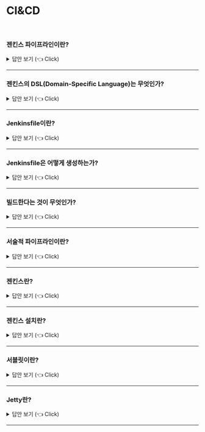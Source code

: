 # CI&CD
<br>


### 젠킨스 파이프라인이란?

<details>
   <summary> 답안 보기 (👈 Click)</summary>
<br />
[참고: Jenkins Official Website(https://www.jenkins.io/doc/book/pipeline/)] 
   
+ 젠킨스 파이프라인은 지속적 배포를 위한 파이프라인을 구축하는 플러그인들의 집합을 의미합니다. <br>
  CD 파이프라인은 사용자 혹은 고객에게 버전 컨트롤에 의한 소프트웨어를 자동으로 표현하는 프로세스입니다. <br>
  
  모든 소프트웨어에 대한 변화는 출시되기까지의 복잡한 프로세스를 겪습니다. <br> 
  이 프로세스는 소프트웨어를 신뢰할 수 있고 반복적인 방식으로 빌드하고, <br>
  빌드된 소프트웨어를 여러 단계의 테스팅과 배포로 발전시키는 것을 의미합니다. <br> 
  
[참고: https://www.jenkins.io/doc/book/pipeline/] 

+ 젠킨스 파이프라인이란 Jenkins에 지속적 배포 파이프라인을 구현하고 통합하는 것을 <br>
  지원하는 플러그인들의 집합을 의미합니다. <br>
   
  지속적 배포 파이프라인이란 자동화된 프로세스의 표현으로써, <br>
  그것은 소프트웨어를 버전 컨트롤부터 바로 당신의 사용자와 고객에게 전달합니다. <br> 
  당신의 소프트웨어에 대한 모든 변화(소스 컨트롤에 커밋된)는 릴리즈되기까지 <br> 
  복잡한 프로세스를 경험합니다. <br> 
  
  이 프로세스는 소프트웨어를 신뢰할만하고, 반복적인 방법으로 빌드하고, <br> 
  빌드된 소프트웨어를 여러 단계의 테스팅과 배포 스테이지를 진행시키는 것을 의미합니다. <br> 
   
  파이프라인은 간단한 것부터 복잡한 단계의 배포 파이프라인을 모델링하기 위한 다양한 셋의 툴을 <br> 
  코드로 수행할 수 있도록 제공하는데, 그것은 파이프라인 DSL 문법으로 가능합니다. <br> 
   
  젠킨스 파이프라인의 정의는 텍스트 파일(Jenkins 파일이라고 부르는)에 적혀져 있고, <br> 
  그것은 프로젝트의 소스 컨트롤 저장소에 커밋될 수 있습니다. <br> 
   
  이것이 "코드로써의 파이프라인"의 기초이며, CD 파이프라인을 애플리케이션의 파트로써 다루고, <br> 
  다른 코드와 마찬가지로 버전화되고 리뷰될 수 있습니다. <br> 
   
  Jenkins 파일을 생성하고, 소스 컨트롤에 커밋하는 것은 즉각적으로 다양한 혜택을 제공합니다. <br> 
  
  1) 자동적으로 모든 브랜치와 PR에 대한 파이프라인 빌드 프로세스를 제공합니다. <br> 
  2) 파이프라인에서 코드 리뷰와 이터레이션이 가능합니다. <br> 
  3) 파이프라인에 대한 감사용 기록이 가능합니다. <br> 
  4) 파이프라인에 대한 single source of truth를 제공하며, 그것은 프로젝트에 참여한 여러 멤버들에 <br>
     의해 보여지고 편집될 수 있습니다. <br> 
   
  파이프라인을 정의하기 위한 문법은 web UI든 Jenkinsfile 이든 같지만, <br> 
  일반적으로 JenkinsFile로 파이프라인을 정의하는 것이 최선의 프랙티스로 간주되고, <br> 
  그것을 source control에 check 해야 합니다. <br>  
</details>

-----------------------

### 젠킨스의 DSL(Domain-Specific Language)는 무엇인가?

<details>
   <summary> 답안 보기 (👈 Click)</summary>
<br />
[참고: 젠킨스 시작하기2] 
   
+ DSL은 그루비에 기반을 두었고, 젠킨스에 특화된 용어와 기능어를 포함한다. <br> 
  예를 들어, node 키워드는 이전에 '마스터' 혹은 '슬레이브'로 불렸던 노드를 선택해 <br>
  프로그램의 일부를 수행하기 위해 사용됩니다. <br> 
   
  젠킨스는 오랜 시간 동안 그루비 엔진을 포함해왔습니다. <br>
  이는 웹 인터페이스에서 불가능한 접근 및 기능과 깊은 수준의 스크립트 작업을 지원하기 위해 사용됩니다. <br>
  
  DSL은 젠킨스 2의 핵심 요소입니다. DSL은 사용자에게 공개된 기능을 활성화시키는 역할을 합니다. <br> 
  
  
</details>

-----------------------

### Jenkinsfile이란?

<details>
   <summary> 답안 보기 (👈 Click)</summary>
<br />
[참고: 젠킨스 시작하기2] 
   
+ 젠킨스 2에서는 파이프라인을 정의하는 부분이 젠킨스와 분리될 수 있습니다. <br>
  과거 버전에서는 잡을 정의하는 내용이 젠킨스의 홈 폴더 경로에 저장됐습니다. <br>
  이는 젠킨스가 이 내용을 보고, 이해하고 수정해야 한다는 의미입니다. <br>
   
  젠킨스2에서는 DSL 스크립트를 이용해 웹 인터페이스에서 파이프라인을 정의할 수도 있습니다. <br>
  하지만 DSL을 소스 코드와 함께 텍스트 파일로 저장하는 것도 가능합니다. <br>
  따라서 일반 소스 코드를 다루는 것과 같이 파일을 이용해 젠킨스 잡을 실행시킬 수 있고, <br>
  변경 추적과 분석도 가능해집니다. 

  젠킨스 2에서는 잡 혹은 파이프라인을 정의하는 파일의 명칭은 Jenkinsfile입니다. <br>
  여러 개의 Jenkinsfile을 가질 수 있으며, 프로젝트나 브랜치마다 다를 수 있습니다. <br>
  빌드에 관여하는 모든 코드를 Jenkinsfile에 저장하는 것도 가능하고, <br>
  일부를 공유 라이브러리를 통해 빼내는 것도 가능합니다. <br>
  또한, DSL 코드를 통해 외부 스크립트를 읽어들이는 것도 가능합니다. 
  
[참고: https://www.jenkins.io/doc/book/pipeline/jenkinsfile/] 
 
+ 이 섹션은 Getting Started with Pipeline(https://www.jenkins.io/doc/book/pipeline/getting-started/)의 정보에 기반해서 구성되었고, <br> 
  더 유용한 스텝들, 일반적인 패턴들, 그리고 몇몇 사소하지 않은 Jenkinsfile 예시를 설명합니다. <br> 
  
  Jenkinsfile을 만드는 것은 source control에 체크인 되는데, <br>
  다양한 즉각적인 혜택을 가져다줍니다. <br> 
  (1) 파이프라인에 대한 코드 리뷰와 iteration <br> 
  (2) 파이프라인에 대한 감사 추적 <br> 
  (3) 파이프라인에 대한 Single Source of truth, <br> 
      그것은 프로젝트의 여러 멤버들에 의해 보여지고 편집될 수 있음 <br> 
   
  파이프라인은 두 가지 문법을 지원합니다. <br> 
  선언적, 그리고 스크립트 파이프라인입니다. <br> 
  둘 다 지속적 배포 파이프라인을 구성하는 것을 지원합니다. <br> 
  둘 다 파이프라인을 Web UI 혹은 Jenkinsfile로 정의하는데 사용될 수 있지만, <br>
  일반적으로는 Jenkinsfile을 생성하고, 그것을 source control repository에 <br> 
  포함시키는 것이 최선으로 여겨집니다. <br> 
  
</details>

-----------------------

### Jenkinsfile은 어떻게 생성하는가?

<details>
   <summary> 답안 보기 (👈 Click)</summary>
<br />
  
[참고: https://www.jenkins.io/doc/book/pipeline/jenkinsfile/] 
 
+ SCM으로 파이프라인 정의하기(https://www.jenkins.io/doc/book/pipeline/jenkinsfile/)에서 논의되었듯이 <br> 
  Jenkinsfile은 Jenkins 파이프라인에 대한 정의를 포함한 텍스트 파일로서, source control에 포함됩니다. <br> 
  기본적인 세 단계의 지속적 배포 파이프라인을 구현한 아래 파이프라인을 봐봅시다. <br> 

  ```
   Jenkinsfile (Declarative Pipeline)
      pipeline {
          agent any

          stages {
              stage('Build') {
                  steps {
                      echo 'Building..'
                  }
              }
              stage('Test') {
                  steps {
                      echo 'Testing..'
                  }
              }
              stage('Deploy') {
                  steps {
                      echo 'Deploying....'
                  }
              }
          }
      }
  ```
  
  모든 파이프라인이 이 세 가지 스테이지를 갖고 있는 것은 아니지만, <br> 
  이것은 대부분의 프로젝트에서 그것들을 정의하는데 있어서 좋은 시작점입니다. <br> 
  이 섹션은 Jenkins의 테스트 설치 과정에서의 간단한 파이프라인의 생성과 실행을 보여줍니다. <br>
   
  이 때, source control 저장소가 이미 프로젝트를 위해 셋업되어 있고, <br> 
  파이프라인이 Jenkins로 정의되어 있다는 것을 가정합니다. <br>  
   
  이상적으로는 그루비 문법 하이라이팅을 지원하는 텍스트 에디터를 활용해서 <br> 
  프로젝트의 루트 디렉토리에 새로운 Jenkinsfile을 생성합니다. <br> 
   
  위의 선언적 파이프라인 예시는 지속적인 배포 파이프라인을 구현하기 위한 최소한의 필요한 구조만을 포함합니다. <br>
  필요한 agent directive는 Jenkins가 파이프라인을 위한 executor와 workspace를 배치하도록 지시합니다. <br> 
  Agent Directive 없이는 선언적 파잉프라인이 유효하지 않을 뿐만 아니라, 어떠한 작업도 할 수 없습니다. <br> 
  기본적으로 Agent Directive는 source 저장소가 체크 아웃되고, 이후 스테이지를 위한 준비가 되도록 합니다. <br>   
   
  Stages Directive와 Steps Directive가 또한 유효한 선언적 파이프라인을 위해 필요하며, <br>
  그 이유는 그것들이 Jenkins에게 무엇을 실행하고, 어떤 stage에서 그것이 실행되어야 하는지 알려주기 때문입니다. <br> 
   
</details>

-----------------------

### 빌드한다는 것이 무엇인가?

<details>
   <summary> 답안 보기 (👈 Click)</summary>
<br />
[참고: https://www.jenkins.io/doc/book/pipeline/jenkinsfile/] 
   
+ 많은 프로젝트에서 파이프라인에서 '작업'의 시작은 '빌드' 단계입니다. <br> 
  일반적으로 파이프라인의 이 단계는 소스 코드가 합쳐지고, 컴파일되고 혹은 패키징됩니다. <br> 
  Jenkinsfile은 현재의 빌드 툴인 GNU/Make, Maven, Gradle, 등에 대한 대체재가 아닙니다. <br> 
  오히려 프로젝트의 개발 라이프사이클(빌드, 테스트, 배포 등)의 여러 단계를 묶는 <br> 
  glue layer로 볼 수 있습니다. <br> 
   
  Jenkins는 일반적인 사용을 위해 어떤 빌드 툴이든 실용적으로 호출하는 여러 플러그인을 갖고 있지만, <br> 
  이 예시에서는 단순히 쉘 단계에서 make를 호출하겠습니다. <br> 
  sh 스텝은 시스템이 Unix/Linux에 기반함을 가정하며, 윈도우에 기반한 시스템에서는 bat가 대신 사용될 수 있습니다. <br> 
   
  ```
    Jenkinsfile (Declarative Pipeline)
      pipeline {
          agent any

          stages {
              stage('Build') {
                  steps {
                      sh 'make' 
                      archiveArtifacts artifacts: '**/target/*.jar', fingerprint: true 
                  }
              }
          }
     }
  ``` 
  - sh 스텝은 make 명령을 호출하고, 명령에 의해 zero exit code가 리턴될때만 계속합니다. <br>
    어떤 non-zero exit code도 파이프라인을 실패합니다. <br> 
   
  - archiveArtifacts는 포함 패턴(**/target/*.jar)과 일치하는 빌드된 파일을 캡처하고, <br>
    나중에 검색할 수 있도록 Jenkins 컨트롤러에 저장합니다. <br> 
   
</details>


-----------------------


### 서술적 파이프라인이란?

<details>
   <summary> 답안 보기 (👈 Click)</summary>
<br />
[참고: 젠킨스 시작하기2] 
   
+ 젠킨스에서 pipelines-as-code 이전의 예제 코드는 젠킨스에 특화된 DSL 스텝이 추가된 그루비 스크립트였습니다. <br>
  젠킨스 관련 구조는 아주 조금이고, 프로그램의 흐름은 그루비에 의해 관리됐습니다. <br>
  에러 보고와 확인 부분도 젠킨스와 관련 없이 그루비 프로그램 실행에 기반하고 있습니다. <br>
   
  이러한 모델을 앞으로 스크립트 방식의 파이프라인이라고 지칭합니다. <br>
  하지만 파이프라인용 DSL은 이 책에서 점차 변경되고 발전됩니다. 
</details>

-----------------------

### 젠킨스란?

<details>
   <summary> 답안 보기 (👈 Click)</summary>
<br />
[참고: 자바 프로젝트 필수 유틸리티] 
   
+ 젠킨스는 자바로 작성된 오픈 소스 소프트웨어로 지속적 통합(CI)과 지속적 배포(CD)를 제공합니다. <br> 
  웹 어플리케이션 형태로 제공되고 있어서, 어떠한 환경에서도 손쉽게 설치할 수 있으며, <br> 
  도커를 사용해 설치할 수도 있습니다. <br> 
  또한, 천 개 이상의 플러그인으로 다양한 시스템과 연동할 수 있습니다. <br> 
   
  젠킨스의 주요 기능은 아래와 같습니다. <br> 
  1) 형상관리 도구와의 연동 <br>
  2) 소스 코드 체크아웃 <br> 
  3) 웹 인터페이스 <br> 
  4) 테스트 보고서 생성 <br> 
  5) 빌드 및 테스트 자동화 <br> 
  6) 실행 결과 통보 <br>
  7) 코드 품질 감시 <br> 
  8) 다양한 인증 기반과 결합한 인증 및 권한 관리 <br> 
  9) 배포 관리 자동화 <br> 
  10) 분산 빌드(마스터 슬레이브) <br> 
  11) 그루비 스크립트를 이용한 자유로운 잡 스케줄링 <br> 
   
  젠킨스는 개발자가 소스를 추가, 수정한 뒤 형상관리 도구에 저장하면 자동으로 읽어 빌드 및 테스트를 실행합니다. <br> 
  통합 프로세스를 거쳐 검증하여 코드의 문제를 감지하고 빠른 피드백을 제공합니다. <br> 
   
   
   
</details>

-----------------------

### 젠킨스 설치란?

<details>
   <summary> 답안 보기 (👈 Click)</summary>
<br />
[참고: https://www.jenkins.io/doc/book/installing/] 
   
+ 젠킨스는 일반적으로 자기 자신의 프로세스에 따라서 독립적인 어플리케이션으로 동작합니다. <br> 
  젠킨스 WAR 파일은 Winstone, Jetty 서블릿 컨테이너 wrapper를 묶고, <br> 
  Jenkins가 지원하는 자바 버전에 따라서, 어떤 OS 혹은 플랫폼에서도 실행될 수 있습니다. <br> 
   
  이론적으로, 젠킨스는 전통적인 서블릿 컨테이너인 Apache Tomcat 혹은 WildFly와 같은 것으로 서블릿으로 실행될 수 있으나, <br>
  실제로 이것은 대체로 테스트되지 않았고, 많은 결함이 있습니다. <br> 
   
  특별히, WebSocket agents에 대한 지원은 오직 Jetty Servlet Container에서 실행됩니다. <br>  
   
</details>

-----------------------

### 서블릿이란?

<details>
   <summary> 답안 보기 (👈 Click)</summary>
<br />
[참고: https://www.jenkins.io/doc/book/installing/] 
   
+  
   
</details>

-----------------------

### Jetty란?

<details>
   <summary> 답안 보기 (👈 Click)</summary>
<br />
[참고: https://www.eclipse.org/jetty/] 
   
+ Jetty는 웹 서버와 서블릿 컨테이너를 제공하고, 추가적으로 HTTP/2, WebSocket, OSGi, JMX, JNDI, <br>
  JAAS 그리고 다른 많은 integration을 위한 서포트를 제공합니다. <br> 
  이러한 요소들은 오픈 소스이고, 상업적인 사용과 배포를 위해 자유롭게 사용될 수 있습니다. <br> 
   
  Jetty는 다양한 프로젝트와 제품에 사용되고, 개발과 프로덕션 둘 다에 사용됩니다. <br> 
  Jetty는 쉽게 기기, 툴, 프레임워크, 어플리케이션 서버, 그리고 현대 클라우드 서비스에 내장될 수 있다는 점으로 인해<br>
  오랫동안 개발자들에 의해 사랑받아 왔습니다. <br>
   
  특징 <br>
  - 
</details>

-----------------------

